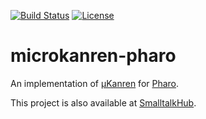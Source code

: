[![Build Status](https://travis-ci.org/adolfopa/microkanren-pharo.svg)](https://travis-ci.org/adolfopa/microkanren-pharo)
[![License](https://img.shields.io/badge/license-MIT-blue.svg)](https://raw.githubusercontent.com/adolfopa/microkanren-pharo/master/LICENSE)

# microkanren-pharo

An implementation of
[µKanren](http://minikanren.org) for [Pharo](http://pharo.org).

This project is also available at [SmalltalkHub](http://smalltalkhub.com/#!/~adolfopa/MicroKanren).
